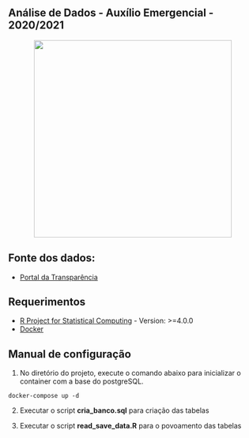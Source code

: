 ## Análise de Dados - Auxílio Emergencial - 2020/2021

<p align="center"><img src="http://www.utfpr.edu.br/++theme++utfpr_branco/img/logo.png" width="400"></p>


## Fonte dos dados:
* [Portal da Transparência](http://www.portaldatransparencia.gov.br/pagina-interna/603519-download-de-dados-auxilio-emergencial)

## Requerimentos

* [R Project for Statistical Computing](https://www.r-project.org/) - Version: >=4.0.0
* [Docker](https://www.docker.com/)

## Manual de configuração

1. No diretório do projeto, execute o comando abaixo para inicializar o container com a base do postgreSQL.
```
docker-compose up -d
```
2. Executar o script **cria_banco.sql** para criação das tabelas

3. Executar o script **read_save_data.R** para o povoamento das tabelas